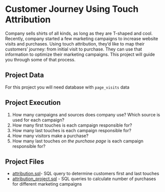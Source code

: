 
#  Customer Journey Using Touch Attribution

Company sells shirts of all kinds, as long as they are T-shaped and cool. Recently, company started a few marketing campaigns to increase website visits and purchases. Using touch attribution, they’d like to map their customers’ journey: from initial visit to purchase. They can use that information to optimize their marketing campaigns. This project will guide you through some of that process.

## Project Data
For this project you will need database with `page_visits` data


## Project Execution

 1.  How many campaigns and sources does company use? Which source is used for each campaign?
 2.   How many first touches is each campaign responsible for?
 3. How many last touches is each campaign responsible for?
 4. How many visitors make a purchase?
 5. How many last touches _on the purchase page_ is each campaign responsible for?

## Project Files

 - [attribution.sql](https://github.com/unotresdos/user-journey/blob/master/attribution.sql)- SQL query to determine customers first and last touches 
 - [attribution_project.sql](https://github.com/unotresdos/user-journey/blob/master/attribution_project.sql) - SQL queries to calculate number of purchases for different marketing campaigns
